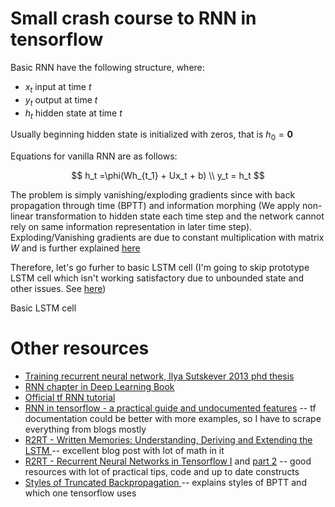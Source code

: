 # Small crash course to RNN in tensorflow


Basic RNN have the following structure, where:
* $x_t$ input at time $t$
* $y_t$ output at time $t$
* $h_t$ hidden state at time $t$

Usually beginning hidden state is initialized with zeros, that is $h_0 = \mathbf{0}$

Equations for vanilla RNN are as follows:

$$
h_t =\phi(Wh_{t_1} + Ux_t + b) \\
y_t = h_t
$$

The problem is simply vanishing/exploding gradients since with back propagation through time (BPTT) and information morphing (We apply non-linear transformation to hidden state each time step and the network cannot rely on same information representation in later time step). Exploding/Vanishing gradients are due to constant multiplication with matrix $W$ and is further explained [here](http://r2rt.com/written-memories-understanding-deriving-and-extending-the-lstm.html#a-mathematically-sufficient-condition-for-vanishing-sensitivity)

Therefore, let's go furher to basic LSTM cell (I'm going to skip prototype LSTM cell which isn't working satisfactory due to unbounded state and other issues. See [here](http://r2rt.com/written-memories-understanding-deriving-and-extending-the-lstm.html#gluing-gates-together-to-derive-a-prototype-lstm))


Basic LSTM cell 


# Other resources

* [Training recurrent neural network, Ilya Sutskever 2013 phd thesis](http://www.cs.utoronto.ca/~ilya/pubs/ilya_sutskever_phd_thesis.pdf)
* [RNN chapter in Deep Learning Book](http://www.deeplearningbook.org/contents/rnn.html)
* [Official tf RNN tutorial](https://www.tensorflow.org/versions/r0.11/tutorials/recurrent/index.html)
* [RNN in tensorflow - a practical guide and undocumented features](http://www.wildml.com/2016/08/rnns-in-tensorflow-a-practical-guide-and-undocumented-features/) -- tf documentation could be better with more examples, so I have to scrape everything from blogs mostly
* [R2RT - Written Memories: Understanding, Deriving and Extending the LSTM ](http://r2rt.com/written-memories-understanding-deriving-and-extending-the-lstm.html) -- excellent blog post with lot of math in it
* [R2RT - Recurrent Neural Networks in Tensorflow I](http://r2rt.com/recurrent-neural-networks-in-tensorflow-i.html) and [part 2](http://r2rt.com/recurrent-neural-networks-in-tensorflow-ii.html) -- good resources with lot of practical tips, code and up to date constructs
* [Styles of Truncated Backpropagation
](http://r2rt.com/styles-of-truncated-backpropagation.html) -- explains styles of BPTT and which one tensorflow uses
